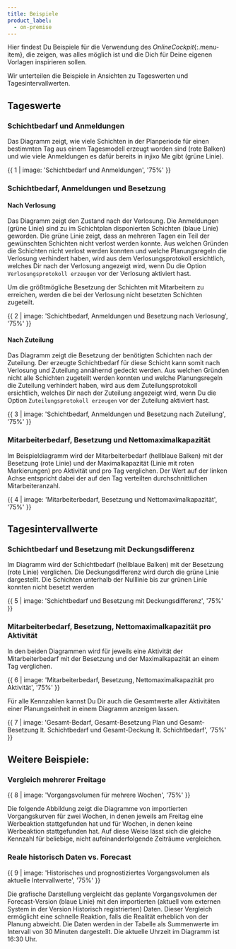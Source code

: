 ```yaml
---
title: Beispiele
product_label:
  - on-premise
---
```


Hier findest Du Beispiele für die Verwendung des _OnlineCockpit_{:.menu-item}, die zeigen, was alles möglich ist und die Dich für Deine eigenen Vorlagen inspirieren sollen.

Wir unterteilen die Beispiele in Ansichten zu Tageswerten und Tagesintervallwerten.

## Tageswerte

### Schichtbedarf und Anmeldungen

Das Diagramm zeigt, wie viele Schichten in der Planperiode für einen bestimmten Tag aus einem Tagesmodell erzeugt worden sind (rote Balken) und wie viele Anmeldungen es dafür bereits in injixo Me gibt (grüne Linie).

{{ 1 | image: 'Schichtbedarf und Anmeldungen', '75%' }}

### Schichtbedarf, Anmeldungen und Besetzung

#### Nach Verlosung

Das Diagramm zeigt den Zustand nach der Verlosung. Die Anmeldungen (grüne Linie) sind zu im Schichtplan disponierten Schichten (blaue Linie) geworden. Die grüne Linie zeigt, dass an mehreren Tagen ein Teil der gewünschten Schichten nicht verlost werden konnte. Aus welchen Gründen die Schichten nicht verlost werden konnten und welche Planungsregeln die Verlosung verhindert haben, wird aus dem Verlosungsprotokoll ersichtlich, welches Dir nach der Verlosung angezeigt wird, wenn Du die Option `Verlosungsprotokoll erzeugen` vor der Verlosung aktiviert hast.

Um die größtmögliche Besetzung der Schichten mit Mitarbeitern zu erreichen, werden die bei der Verlosung nicht besetzten Schichten zugeteilt.

{{ 2 | image: 'Schichtbedarf, Anmeldungen und Besetzung nach Verlosung', '75%' }}

#### Nach Zuteilung

Das Diagramm zeigt die Besetzung der benötigten Schichten nach der Zuteilung. Der erzeugte Schichtbedarf für diese Schicht kann somit nach Verlosung und Zuteilung annähernd gedeckt werden. Aus welchen Gründen nicht alle Schichten zugeteilt werden konnten und welche Planungsregeln die Zuteilung verhindert haben, wird aus dem Zuteilungsprotokoll ersichtlich, welches Dir nach der Zuteilung angezeigt wird, wenn Du die Option `Zuteilungsprotokoll erzeugen` vor der Zuteilung aktiviert hast.

{{ 3 | image: 'Schichtbedarf, Anmeldungen und Besetzung nach Zuteilung', '75%' }}

### Mitarbeiterbedarf, Besetzung und Nettomaximalkapazität

Im Beispieldiagramm wird der Mitarbeiterbedarf (hellblaue Balken) mit der Besetzung (rote Linie) und der Maximalkapazität (Linie mit roten Markierungen) pro Aktivität und pro Tag verglichen. Der Wert auf der linken Achse entspricht dabei der auf den Tag verteilten durchschnittlichen Mitarbeiteranzahl.

{{ 4 | image: 'Mitarbeiterbedarf, Besetzung und Nettomaximalkapazität', '75%' }}

## Tagesintervallwerte

### Schichtbedarf und Besetzung mit Deckungsdifferenz

Im Diagramm wird der Schichtbedarf (hellblaue Balken) mit der Besetzung (rote Linie) verglichen. Die Deckungsdifferenz wird durch die grüne Linie dargestellt. Die Schichten unterhalb der Nulllinie bis zur grünen Linie konnten nicht besetzt werden

{{ 5 | image: 'Schichtbedarf und Besetzung mit Deckungsdifferenz', '75%' }}

### Mitarbeiterbedarf, Besetzung, Nettomaximalkapazität pro Aktivität

In den beiden Diagrammen wird für jeweils eine Aktivität der Mitarbeiterbedarf mit der Besetzung und der Maximalkapazität an einem Tag verglichen.

{{ 6 | image: 'Mitarbeiterbedarf, Besetzung, Nettomaximalkapazität pro Aktivität', '75%' }}

Für alle Kennzahlen kannst Du Dir auch die Gesamtwerte aller Aktivitäten einer Planungseinheit in einem Diagramm anzeigen lassen.

{{ 7 | image: 'Gesamt-Bedarf, Gesamt-Besetzung Plan und Gesamt-Besetzung lt. Schichtbedarf und Gesamt-Deckung lt. Schichtbedarf', '75%' }}

## Weitere Beispiele:

### Vergleich mehrerer Freitage

{{ 8 | image: 'Vorgangsvolumen für mehrere Wochen', '75%' }}

Die folgende Abbildung zeigt die Diagramme von importierten Vorgangskurven für zwei Wochen, in denen jeweils am Freitag eine Werbeaktion stattgefunden hat und für Wochen, in denen keine Werbeaktion stattgefunden hat. Auf diese Weise lässt sich die gleiche Kennzahl für beliebige, nicht aufeinanderfolgende Zeiträume vergleichen.

### Reale historisch Daten vs. Forecast

{{ 9 | image: 'Historisches und prognostiziertes Vorgangsvolumen als aktuelle Intervallwerte', '75%' }}

Die grafische Darstellung vergleicht das geplante Vorgangsvolumen der Forecast-Version (blaue Linie) mit den importierten (aktuell vom externen System in der Version Historisch registrierten) Daten. Dieser Vergleich ermöglicht eine schnelle Reaktion, falls die Realität erheblich von der Planung abweicht. Die Daten werden in der Tabelle als Summenwerte im Intervall von 30 Minuten dargestellt. Die aktuelle Uhrzeit im Diagramm ist 16:30 Uhr.
